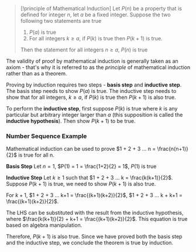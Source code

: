 > [!principle of Mathematical Induction]
> Let $P(n)$ be a property that is defined for integer $n$, let $a$ be a fixed integer. Suppose the two following two statements are true
> 1. $P(a)$ is true
> 2. For all integers $k \geq a$, if $P(k)$ is true then $P(k+1)$ is true.
> 
> Then the statement for all integers $n \geq a$, $P(n)$ is true

The validity of proof by mathematical induction is generally taken as an axiom - that's why it is referred to as the *principle* of mathematical induction rather than as a theorem.

Proving by induction requires two steps - **basis step** and **inductive step**. The basis step needs to show $P(a)$ is true. The inductive step needs to show that for all integers, $k \geq a$, if $P(k)$ is true then $P(k + 1)$ is also true.

To perform the **inductive step**, first suppose $P(k)$ is true where $k$ is any particular but arbitrary integer larger than $a$ (this supposition is called the **inductive hypothesis**). Then show $P(k+1)$ to be true.

### Number Sequence Example
Mathematical induction can be used to prove $1 + 2 + 3 ... n = \frac{n(n+1)}{2}$ is true for all n.

**Basis Step**
Let $n = 1$, $P(1) = 1 = \frac{1+2}{2} = 1$, $P(1)$ is true

**Inductive Step**
Let $k \geq 1$  such that $1 + 2 + 3 ... k = \frac{k(k+1)}{2}$. Suppose $P(k+1)$ is true, we need to show $P(k+1)$ is also true.

For $k+1$, $1 + 2 + 3 ... k+1 = \frac{(k+1)(k+2)}{2}$, $1 + 2 + 3 ... k + k+1 = \frac{(k+1)(k+2)}{2}$. 

The LHS can be substituted with the result from the inductive hypothesis, where $\frac{k(k+1)}{2} + k+1 = \frac{(k+1)(k+2)}{2}$. This equation is true based on algebra manipulation.

Therefore, $P(k+1)$ is also true. Since we have proved both the basis step and the inductive step, we conclude the theorem is true by induction.

## 
